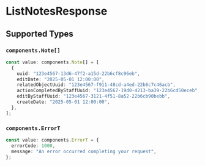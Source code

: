 # ListNotesResponse


## Supported Types

### `components.Note[]`

```typescript
const value: components.Note[] = [
  {
    uuid: "123e4567-13d6-47f2-a15d-22b6cf8c96eb",
    editDate: "2025-05-01 12:00:00",
    relatedObjectUuid: "123e4567-f911-48cd-a4ed-22b6c7c46acb",
    actionCompletedByStaffUuid: "123e4567-19d0-4213-ba39-22b6cd50eceb",
    editByStaffUuid: "123e4567-3121-4f51-8a52-22b6cb90bebb",
    createDate: "2025-05-01 12:00:00",
  },
];
```

### `components.ErrorT`

```typescript
const value: components.ErrorT = {
  errorCode: 1000,
  message: "An error occurred completing your request",
};
```

